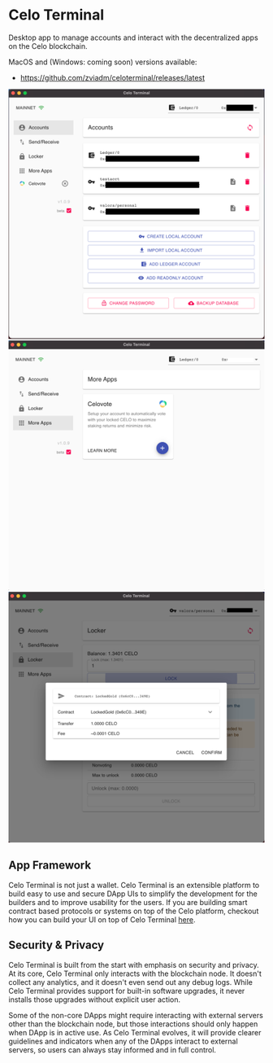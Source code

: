 # Celo Terminal

Desktop app to manage accounts and interact with the decentralized apps on the Celo blockchain.

MacOS and (Windows: coming soon) versions available:
* https://github.com/zviadm/celoterminal/releases/latest

![screenshot0](./docs/imgs/screenshot0.png) ![screenshot1](./docs/imgs/screenshot1.png) ![screenshot2](./docs/imgs/screenshot2.png)

## App Framework

Celo Terminal is not just a wallet. Celo Terminal is an extensible platform to build easy to use and secure DApp UIs to
simplify the development for the builders and to improve usability for the users. If you are building smart contract
based protocols or systems on top of the Celo platform, checkout how you can build your UI on top of Celo Terminal
[here](./docs/building-apps.md).

## Security & Privacy

Celo Terminal is built from the start with emphasis on security and privacy. At its core, Celo Terminal only interacts
with the blockchain node. It doesn't collect any analytics, and it doesn't even send out any debug logs. While Celo Terminal
provides support for built-in software upgrades, it never installs those upgrades without explicit user action.

Some of the non-core DApps might require interacting with external servers other than the blockchain node, but
those interactions should only happen when DApp is in active use. As Celo Terminal evolves, it will provide clearer
guidelines and indicators when any of the DApps interact to external servers, so users can always stay informed and
in full control.
